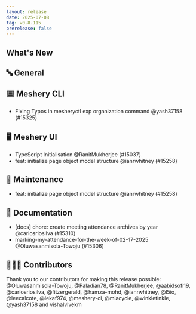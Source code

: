 ```yaml
---
layout: release
date: 2025-07-08
tag: v0.8.115
prerelease: false
---
```


## What's New
## 🔤 General
## ⌨️ Meshery CLI

- Fixing Typos in mesheryctl exp organization command @yash37158 (#15325)

## 🖥 Meshery UI

- TypeScript Initialisation @RanitMukherjee (#15037)
- feat: initialize page object model structure @ianrwhitney (#15258)

## 🧰 Maintenance

- feat: initialize page object model structure @ianrwhitney (#15258)

## 📖 Documentation

- \[docs\] chore: create meeting attendance archives by year @carlosriosilva (#15310)
- marking-my-attendance-for-the-week-of-02-17-2025 @Oluwasanmisola-Towoju (#15306)

## 👨🏽‍💻 Contributors

Thank you to our contributors for making this release possible:
@Oluwasanmisola-Towoju, @Paladian78, @RanitMukherjee, @aabidsofi19, @carlosriosilva, @fitzergerald, @hamza-mohd, @ianrwhitney, @l5io, @leecalcote, @lekaf974, @meshery-ci, @miacycle, @winkletinkle, @yash37158 and vishalvivekm

